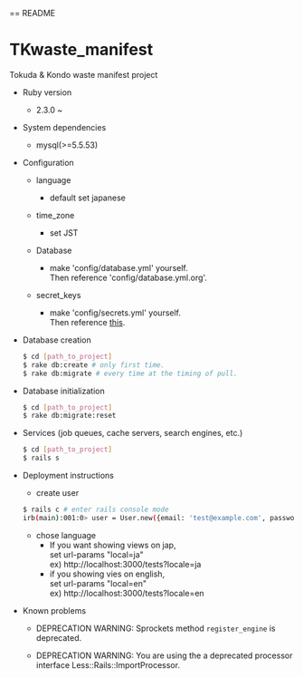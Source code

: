 == README

# TKwaste_manifest
Tokuda &amp; Kondo waste manifest project

* Ruby version
  - 2.3.0 ~

* System dependencies
  - mysql(>=5.5.53)

* Configuration
  - language
    - default set japanese
  - time_zone
    - set JST

  - Database
    - make 'config/database.yml' yourself.  
      Then reference 'config/database.yml.org'.

  - secret_keys
    - make 'config/secrets.yml' yourself.  
      Then reference  [this](http://brandonhilkert.com/blog/using-rails-4-dot-1-secrets-for-configuration/).

* Database creation

  ```bash
  $ cd [path_to_project]
  $ rake db:create # only first time.
  $ rake db:migrate # every time at the timing of pull.
  ```

* Database initialization

  ```bash
  $ cd [path_to_project]
  $ rake db:migrate:reset
  ```

* Services (job queues, cache servers, search engines, etc.)

  ```bash
  $ cd [path_to_project]
  $ rails s
  ```

* Deployment instructions

  - create user
   ```bash
   $ rails c # enter rails console mode
   irb(main):001:0> user = User.new({email: 'test@example.com', password: 'password', password_confirmation: 'password'}) # email and password are any string is ok.
   ```

  - chose language
    - If you want showing views on jap,  
      set url-params "local=ja"  
      ex) http://localhost:3000/tests?locale=ja
    - if you showing vies on english,  
      set url-params "local=en"  
      ex) http://localhost:3000/tests?locale=en

* Known problems
   - DEPRECATION WARNING: Sprockets method `register_engine` is deprecated.

   - DEPRECATION WARNING: You are using the a deprecated processor interface Less::Rails::ImportProcessor.
